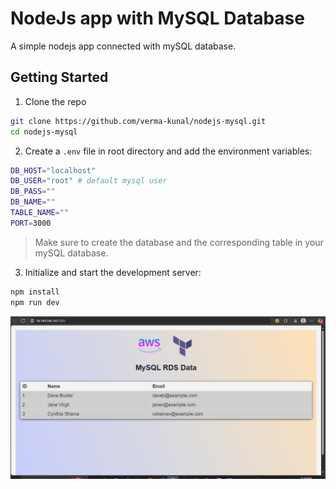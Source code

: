 # NodeJs app with MySQL Database

A simple nodejs app connected with mySQL database.

## Getting Started

1. Clone the repo
```bash
git clone https://github.com/verma-kunal/nodejs-mysql.git 
cd nodejs-mysql
```
2. Create a `.env` file in root directory and add the environment variables:
```bash
DB_HOST="localhost"
DB_USER="root" # default mysql user
DB_PASS=""
DB_NAME=""
TABLE_NAME=""
PORT=3000
```
> Make sure to create the database and the corresponding table in your mySQL database.
3. Initialize and start the development server:
```bash
npm install
npm run dev
```
![running app](./screenshots/db-output.png)
